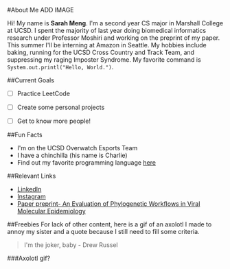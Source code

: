 #About Me
ADD IMAGE

Hi! My name is **Sarah Meng**. I'm a second year CS major in Marshall College at UCSD. I spent the majority of last year doing biomedical informatics research under Professor Moshiri and working on the preprint of my paper. This summer I'll be interning at Amazon in Seattle. My hobbies include baking, running for the UCSD Cross Country and Track Team, and suppressing my raging Imposter Syndrome. My favorite command is `System.out.printl("Hello, World.")`. 


##Current Goals
- [ ] Practice LeetCode
- [ ] Create some personal projects
- [ ] Get to know more people!


##Fun Facts
- I'm on the UCSD Overwatch Esports Team
- I have a chinchilla (his name is Charlie)
- Find out my favorite programming language [here](README.md)


##Relevant Links
- [LinkedIn](https://www.linkedin.com/in/sarah-meng-6975791b0/)
- [Instagram](https://www.instagram.com/shibe_meng/?hl=en)
- [Paper preprint- An Evaluation of Phylogenetic Workflows in Viral Molecular Epidemiology](https://doi.org/10.1101/2020.11.24.396820)


##Freebies
For lack of other content, here is a gif of an axolotl I made to annoy my sister and a quote because I still need to fill some criteria.
>I'm the joker, baby
    - Drew Russel

###Axolotl
gif?



